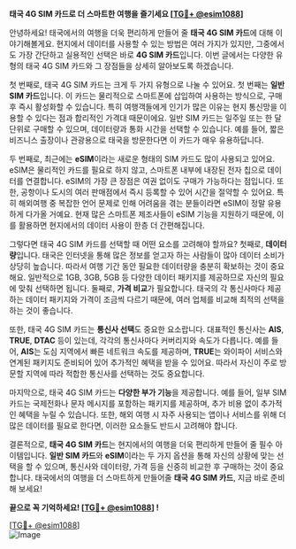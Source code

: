 **태국 4G SIM 카드로 더 스마트한 여행을 즐기세요 [[TG💪+ @esim1088](https://t.me/s/esim1088)]**

안녕하세요! 태국에서의 여행을 더욱 편리하게 만들어 줄 **태국 4G SIM 카드**에 대해 이야기해볼게요. 현지에서 데이터를 사용할 수 있는 방법은 여러 가지가 있지만, 그중에서도 가장 간단하고 실용적인 선택은 바로 **4G SIM 카드**입니다. 이번 글에서는 다양한 유형의 태국 4G SIM 카드와 그 장점들을 상세히 알아보도록 하겠습니다.

첫 번째로, 태국 4G SIM 카드는 크게 두 가지 유형으로 나눌 수 있어요. 첫 번째는 **일반 SIM 카드**입니다. 이 카드는 물리적으로 스마트폰에 삽입하여 사용하는 방식으로, 구매 후 즉시 활성화할 수 있습니다. 특히 여행객들에게 인기가 많은 이유는 현지 통신망을 이용할 수 있다는 점과 합리적인 가격대 때문이에요. 일반 SIM 카드는 일주일 또는 한 달 단위로 구매할 수 있으며, 데이터량과 통화 시간을 선택할 수 있습니다. 예를 들어, 짧은 비즈니스 출장이나 관광용으로 태국을 방문한다면 이 카드가 매우 유용하답니다.

두 번째로, 최근에는 **eSIM**이라는 새로운 형태의 SIM 카드도 많이 사용되고 있어요. eSIM은 물리적인 카드를 필요로 하지 않고, 스마트폰 내부에 내장된 전자 칩으로 데이터를 연결합니다. eSIM의 가장 큰 장점은 여권 없이도 구매가 가능하다는 점입니다. 또한, 공항이나 도시의 여러 판매점에서 즉시 등록할 수 있어 시간을 절약할 수 있어요. 특히 해외여행 중 복잡한 언어 문제로 인해 어려움을 겪는 분들이라면 eSIM이 정말 유용하게 다가올 거예요. 현재 많은 스마트폰 제조사들이 eSIM 기능을 지원하기 때문에, 이를 활용하면 현지에서의 데이터 사용이 한층 더 간편해집니다.

그렇다면 태국 4G SIM 카드를 선택할 때 어떤 요소를 고려해야 할까요? 첫째로, **데이터량**입니다. 태국은 인터넷을 통해 많은 정보를 얻고자 하는 사람들이 많아 데이터 소비가 상당히 높습니다. 따라서 여행 기간 동안 필요한 데이터량을 충분히 확보하는 것이 중요해요. 일반적으로 1GB, 3GB, 5GB 등 다양한 데이터 패키지를 제공하므로 자신의 필요에 맞춰 선택하면 됩니다. 둘째로, **가격 비교**가 필요합니다. 태국의 각 통신사마다 제공하는 데이터 패키지와 가격이 조금씩 다르기 때문에, 여러 업체를 비교해 최적의 선택을 하는 것이 좋습니다.

또한, 태국 4G SIM 카드는 **통신사 선택**도 중요한 요소랍니다. 대표적인 통신사는 **AIS**, **TRUE**, **DTAC** 등이 있는데, 각각의 통신사마다 커버리지와 속도가 다릅니다. 예를 들어, **AIS**는 도심 지역에서 빠른 네트워크 속도를 제공하며, **TRUE**는 와이파이 서비스와 연계된 패키지도 준비되어 있어 추가적인 혜택을 받을 수 있어요. 따라서 자신이 주로 방문할 지역에 따라 적합한 통신사를 선택하는 것도 중요합니다.

마지막으로, 태국 4G SIM 카드는 **다양한 부가 기능**을 제공합니다. 예를 들어, 일부 SIM 카드는 국제전화나 문자 메시지를 포함하는 패키지를 제공하며, 추가 비용 없이 추가적인 혜택을 누릴 수 있습니다. 또한, 해외 여행 시 자주 사용되는 앱이나 서비스를 위해 더 많은 데이터를 필요로 한다면, 이러한 요소들도 반드시 고려해야 합니다.

결론적으로, **태국 4G SIM 카드**는 현지에서의 여행을 더욱 편리하게 만들어 줄 필수 아이템입니다. **일반 SIM 카드**와 **eSIM**이라는 두 가지 옵션을 통해 자신의 상황에 맞는 선택을 할 수 있으며, 통신사와 데이터량, 가격 등을 신중히 비교한 후 구매하는 것이 중요합니다. 태국에서의 여행을 더 스마트하게 만들어줄 **태국 4G SIM 카드**, 지금 바로 준비해 보세요!

**끝으로 꼭 기억하세요! [[TG💪+ @esim1088](https://t.me/s/esim1088)] !** 

[[TG💪+ @esim1088](https://t.me/s/esim1088)]  
![Image](https://i.postimg.cc/Y0z9fWf4/image.png)